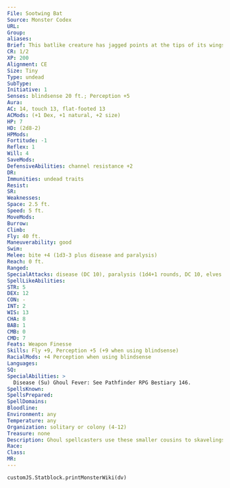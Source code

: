 ```yaml
---
File: Sootwing Bat
Source: Monster Codex
URL: 
Group: 
aliases: 
Brief: This batlike creature has jagged points at the tips of its wings and a long, lashing tongue.
CR: 1/2
XP: 200
Alignment: CE
Size: Tiny
Type: undead
SubType: 
Initiative: 1
Senses: blindsense 20 ft.; Perception +5
Aura: 
AC: 14, touch 13, flat-footed 13
ACMods: (+1 Dex, +1 natural, +2 size)
HP: 7
HD: (2d8-2)
HPMods: 
Fortitude: -1
Reflex: 1
Will: 4
SaveMods: 
DefensiveAbilities: channel resistance +2
DR: 
Immunities: undead traits
Resist: 
SR: 
Weaknesses: 
Space: 2.5 ft.
Speed: 5 ft.
MoveMods: 
Burrow: 
Climb: 
Fly: 40 ft.
Maneuverability: good
Swim: 
Melee: bite +4 (1d3-3 plus disease and paralysis)
Reach: 0 ft.
Ranged: 
SpecialAttacks: disease (DC 10), paralysis (1d4+1 rounds, DC 10, elves are immune to this effect)
SpellLikeAbilities: 
STR: 5
DEX: 12
CON: -
INT: 2
WIS: 13
CHA: 8
BAB: 1
CMB: 0
CMD: 7
Feats: Weapon Finesse
Skills: Fly +9, Perception +5 (+9 when using blindsense)
RacialMods: +4 Perception when using blindsense
Languages: 
SQ: 
SpecialAbilities: >
  Disease (Su) Ghoul Fever: See Pathfinder RPG Bestiary 146.
SpellsKnown: 
SpellsPrepared: 
SpellDomains: 
Bloodline: 
Environment: any
Temperature: any
Organization: solitary or colony (4-12)
Treasure: none
Description: Ghoul spellcasters use these smaller cousins to skavelings as familiars. An evil spellcaster can gain a sootwing bat as a familiar at 5th level by taking the Improved Familiar feat. A sootwing bat familiar grants its master a +1 bonus to channel resistance (if the master has any).
Race: 
Class: 
MR: 
---
```

```dataviewjs
customJS.Statblock.printMonsterWiki(dv)
```
